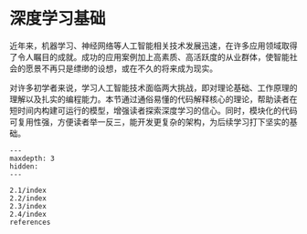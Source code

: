 # 深度学习基础



近年来，机器学习、神经网络等人工智能相关技术发展迅速，在许多应用领域取得了令人瞩目的成就。成功的应用案例加上高素质、高活跃度的从业群体，使智能社会的愿景不再只是缥缈的设想，或在不久的将来成为现实。


对许多初学者来说，学习人工智能技术面临两大挑战，即对理论基础、工作原理的理解以及扎实的编程能力。本节通过通俗易懂的代码解释核心的理论，帮助读者在短时间内构建可运行的模型，增强读者探索深度学习的信心。同时，模块化的代码可复用性强，方便读者举一反三，能开发更复杂的架构，为后续学习打下坚实的基础。

```{toctree}
---
maxdepth: 3
hidden:
---

2.1/index
2.2/index
2.3/index
2.4/index
references
```

